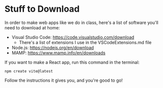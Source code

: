 # Stuff to Download

In order to make web apps like we do in class, here's a list of software you'll need to download at home:

- Visual Studio Code: https://code.visualstudio.com/download
    - There's a list of extensions I use in the VSCodeExtensions.md file
- Node.js: https://nodejs.org/en/download
- MAMP: https://www.mamp.info/en/downloads

If you want to make a React app, run this command in the terminal:

`npm create vite@latest`

Follow the instructions it gives you, and you're good to go!